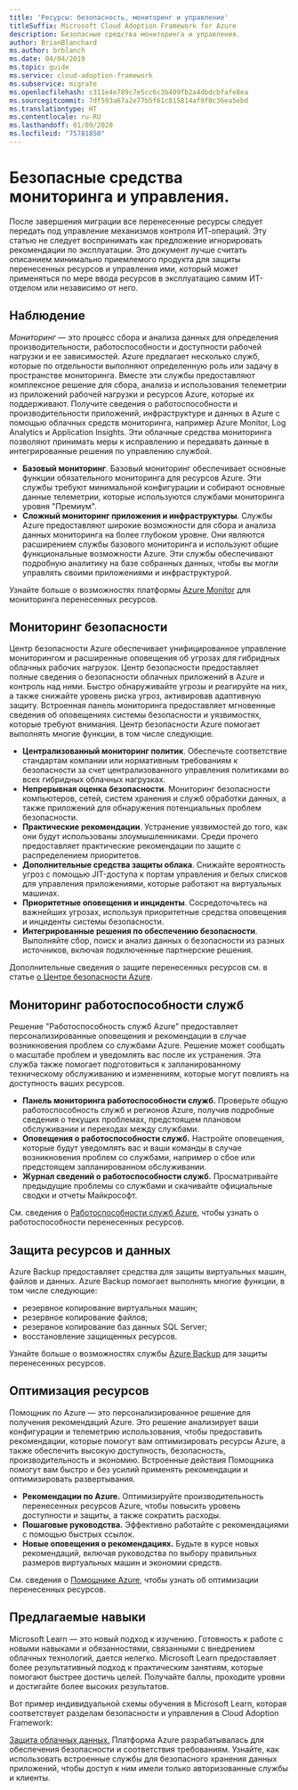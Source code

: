 ```yaml
---
title: 'Ресурсы: безопасность, мониторинг и управление'
titleSuffix: Microsoft Cloud Adoption Framework for Azure
description: Безопасные средства мониторинга и управления.
author: BrianBlanchard
ms.author: brblanch
ms.date: 04/04/2019
ms.topic: guide
ms.service: cloud-adoption-framework
ms.subservice: migrate
ms.openlocfilehash: c311e4e789c7e5cc6c3b409fb2a4dbdcbfafe8ea
ms.sourcegitcommit: 7df593a67a2e77b5f61c815814af9f0c36ea5ebd
ms.translationtype: HT
ms.contentlocale: ru-RU
ms.lasthandoff: 01/09/2020
ms.locfileid: "75781850"
---
```

# <a name="secure-monitoring-and-management-tools"></a>Безопасные средства мониторинга и управления.

После завершения миграции все перенесенные ресурсы следует передать под управление механизмов контроля ИТ-операций. Эту статью не следует воспринимать как предложение игнорировать рекомендации по эксплуатации. Это документ лучше считать описанием минимально приемлемого продукта для защиты перенесенных ресурсов и управления ими, который может применяться по мере ввода ресурсов в эксплуатацию самим ИТ-отделом или независимо от него.

## <a name="monitoring"></a>Наблюдение

*Мониторинг* — это процесс сбора и анализа данных для определения производительности, работоспособности и доступности рабочей нагрузки и ее зависимостей. Azure предлагает несколько служб, которые по отдельности выполняют определенную роль или задачу в пространстве мониторинга. Вместе эти службы предоставляют комплексное решение для сбора, анализа и использования телеметрии из приложений рабочей нагрузки и ресурсов Azure, которые их поддерживают. Получите сведения о работоспособности и производительности приложений, инфраструктуре и данных в Azure с помощью облачных средств мониторинга, например Azure Monitor, Log Analytics и Application Insights. Эти облачные средства мониторинга позволяют принимать меры к исправлению и передавать данные в интегрированные решения по управлению службой.

- **Базовый мониторинг**. Базовый мониторинг обеспечивает основные функции обязательного мониторинга для ресурсов Azure. Эти службы требуют минимальной конфигурации и собирают основные данные телеметрии, которые используются службами мониторинга уровня "Премиум".
- **Сложный мониторинг приложения и инфраструктуры**. Службы Azure предоставляют широкие возможности для сбора и анализа данных мониторинга на более глубоком уровне. Они являются расширением службы базового мониторинга и используют общие функциональные возможности Azure. Эти службы обеспечивают подробную аналитику на базе собранных данных, чтобы вы могли управлять своими приложениями и инфраструктурой.

Узнайте больше о возможностях платформы [Azure Monitor](https://docs.microsoft.com/azure/azure-monitor/overview) для мониторинга перенесенных ресурсов.

## <a name="security-monitoring"></a>Мониторинг безопасности

Центр безопасности Azure обеспечивает унифицированное управление мониторингом и расширенные оповещения об угрозах для гибридных облачных рабочих нагрузок. Центр безопасности предоставляет полные сведения о безопасности облачных приложений в Azure и контроль над ними. Быстро обнаруживайте угрозы и реагируйте на них, а также снижайте уровень риска угроз, активировав адаптивную защиту. Встроенная панель мониторинга предоставляет мгновенные сведения об оповещениях системы безопасности и уязвимостях, которые требуют внимания. Центр безопасности Azure помогает выполнять многие функции, в том числе следующие.

- **Централизованный мониторинг политик**. Обеспечьте соответствие стандартам компании или нормативным требованиям к безопасности за счет централизованного управления политиками во всех гибридных облачных нагрузках.
- **Непрерывная оценка безопасности**. Мониторинг безопасности компьютеров, сетей, систем хранения и служб обработки данных, а также приложений для обнаружения потенциальных проблем безопасности.
- **Практические рекомендации**. Устранение уязвимостей до того, как они будут использованы злоумышленниками. Среди прочего предоставляет практические рекомендации по защите с распределением приоритетов.
- **Дополнительные средства защиты облака**. Снижайте вероятность угроз с помощью JIT-доступа к портам управления и белых списков для управления приложениями, которые работают на виртуальных машинах.
- **Приоритетные оповещения и инциденты**. Сосредоточьтесь на важнейших угрозах, используя приоритетные средства оповещения и инциденты системы безопасности.
- **Интегрированные решения по обеспечению безопасности**. Выполняйте сбор, поиск и анализ данных о безопасности из разных источников, включая подключенные партнерские решения.

Дополнительные сведения о защите перенесенных ресурсов см. в статье [о Центре безопасности Azure](https://docs.microsoft.com/azure/security-center).

## <a name="service-health-monitoring"></a>Мониторинг работоспособности служб

Решение "Работоспособность служб Azure" предоставляет персонализированные оповещения и рекомендации в случае возникновения проблем со службами Azure. Решение может сообщать о масштабе проблем и уведомлять вас после их устранения. Эта служба также помогает подготовиться к запланированному техническому обслуживанию и изменениям, которые могут повлиять на доступность ваших ресурсов.

- **Панель мониторинга работоспособности служб.** Проверьте общую работоспособность служб и регионов Azure, получив подробные сведения о текущих проблемах, предстоящем плановом обслуживании и переходах между службами.
- **Оповещения о работоспособности служб.** Настройте оповещения, которые будут уведомлять вас и ваши команды в случае возникновения проблем со службами, например о сбое или предстоящем запланированном обслуживании.
- **Журнал сведений о работоспособности служб.** Просматривайте предыдущие проблемы со службами и скачивайте официальные сводки и отчеты Майкрософт.

См. сведения о [Работоспособности служб Azure](https://docs.microsoft.com/azure/service-health), чтобы узнать о работоспособности перенесенных ресурсов.

## <a name="protect-assets-and-data"></a>Защита ресурсов и данных

Azure Backup предоставляет средства для защиты виртуальных машин, файлов и данных. Azure Backup помогает выполнять многие функции, в том числе следующие:

- резервное копирование виртуальных машин;
- резервное копирование файлов;
- резервное копирование баз данных SQL Server;
- восстановление защищенных ресурсов.

Узнайте больше о возможностях службы [Azure Backup](https://docs.microsoft.com/azure/backup) для защиты перенесенных ресурсов.

## <a name="optimize-resources"></a>Оптимизация ресурсов

Помощник по Azure — это персонализированное решение для получения рекомендаций Azure. Это решение анализирует ваши конфигурации и телеметрию использования, чтобы предоставить рекомендации, которые помогут вам оптимизировать ресурсы Azure, а также обеспечить высокую доступность, безопасность, производительность и экономию. Встроенные действия Помощника помогут вам быстро и без усилий применять рекомендации и оптимизировать развертывания.

- **Рекомендации по Azure.** Оптимизируйте производительность перенесенных ресурсов Azure, чтобы повысить уровень доступности и защиты, а также сократить расходы.
- **Пошаговые руководства.** Эффективно работайте с рекомендациями с помощью быстрых ссылок.
- **Новые оповещения о рекомендациях.** Будьте в курсе новых рекомендаций, включая руководства по выбору правильных размеров виртуальных машин и экономии средств.

См. сведения о [Помощнике Azure](https://docs.microsoft.com/azure/advisor/advisor-overview), чтобы узнать об оптимизации перенесенных ресурсов.

## <a name="suggested-skills"></a>Предлагаемые навыки

Microsoft Learn — это новый подход к изучению. Готовность к работе с новыми навыками и обязанностями, связанными с внедрением облачных технологий, дается нелегко. Microsoft Learn предоставляет более результативный подход к практическим занятиям, которые помогают быстрее достичь целей. Получайте баллы, проходите уровни и достигайте более высоких результатов.

Вот пример индивидуальной схемы обучения в Microsoft Learn, которая соответствует разделам безопасности и управления в Cloud Adoption Framework: 

[Защита облачных данных.](https://docs.microsoft.com/learn/paths/secure-your-cloud-data/) Платформа Azure разрабатывалась для обеспечения безопасности и соответствия требованиям. Узнайте, как использовать встроенные службы для безопасного хранения данных приложений, чтобы доступ к ним имели только авторизованные службы и клиенты.
